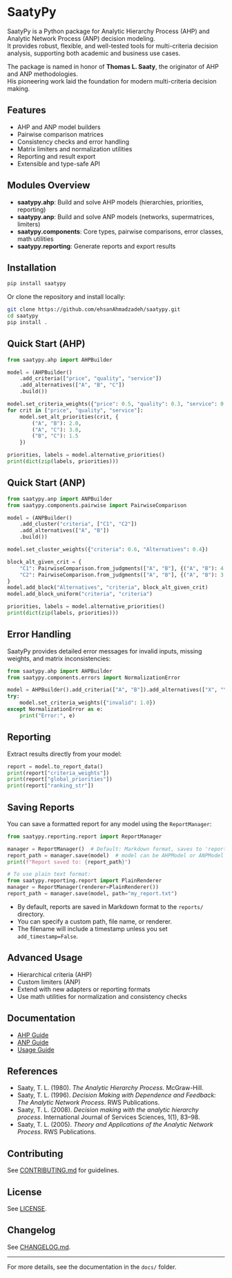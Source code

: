 # SaatyPy

SaatyPy is a Python package for Analytic Hierarchy Process (AHP) and Analytic Network Process (ANP) decision modeling.  
It provides robust, flexible, and well-tested tools for multi-criteria decision analysis, supporting both academic and business use cases.

The package is named in honor of **Thomas L. Saaty**, the originator of AHP and ANP methodologies.  
His pioneering work laid the foundation for modern multi-criteria decision making.

## Features
- AHP and ANP model builders
- Pairwise comparison matrices
- Consistency checks and error handling
- Matrix limiters and normalization utilities
- Reporting and result export
- Extensible and type-safe API

## Modules Overview
- **saatypy.ahp**: Build and solve AHP models (hierarchies, priorities, reporting)
- **saatypy.anp**: Build and solve ANP models (networks, supermatrices, limiters)
- **saatypy.components**: Core types, pairwise comparisons, error classes, math utilities
- **saatypy.reporting**: Generate reports and export results

## Installation
```bash
pip install saatypy
```
Or clone the repository and install locally:
```bash
git clone https://github.com/ehsanAhmadzadeh/saatypy.git
cd saatypy
pip install .
```

## Quick Start (AHP)
```python
from saatypy.ahp import AHPBuilder

model = (AHPBuilder()
    .add_criteria(["price", "quality", "service"])
    .add_alternatives(["A", "B", "C"])
    .build())

model.set_criteria_weights({"price": 0.5, "quality": 0.3, "service": 0.2})
for crit in ["price", "quality", "service"]:
    model.set_alt_priorities(crit, {
        ("A", "B"): 2.0,
        ("A", "C"): 3.0,
        ("B", "C"): 1.5
    })

priorities, labels = model.alternative_priorities()
print(dict(zip(labels, priorities)))
```

## Quick Start (ANP)
```python
from saatypy.anp import ANPBuilder
from saatypy.components.pairwise import PairwiseComparison

model = (ANPBuilder()
    .add_cluster("criteria", ["C1", "C2"])
    .add_alternatives(["A", "B"])
    .build())

model.set_cluster_weights({"criteria": 0.6, "Alternatives": 0.4})

block_alt_given_crit = {
    "C1": PairwiseComparison.from_judgments(["A", "B"], {("A", "B"): 4.0}),
    "C2": PairwiseComparison.from_judgments(["A", "B"], {("A", "B"): 3.0/7.0}),
}
model.add_block("Alternatives", "criteria", block_alt_given_crit)
model.add_block_uniform("criteria", "criteria")

priorities, labels = model.alternative_priorities()
print(dict(zip(labels, priorities)))
```

## Error Handling
SaatyPy provides detailed error messages for invalid inputs, missing weights, and matrix inconsistencies:
```python
from saatypy.ahp import AHPBuilder
from saatypy.components.errors import NormalizationError

model = AHPBuilder().add_criteria(["A", "B"]).add_alternatives(["X", "Y"]).build()
try:
    model.set_criteria_weights({"invalid": 1.0})
except NormalizationError as e:
    print("Error:", e)
```

## Reporting
Extract results directly from your model:
```python
report = model.to_report_data()
print(report["criteria_weights"])
print(report["global_priorities"])
print(report["ranking_str"])
```

## Saving Reports
You can save a formatted report for any model using the `ReportManager`:

```python
from saatypy.reporting.report import ReportManager

manager = ReportManager()  # Default: Markdown format, saves to 'reports/'
report_path = manager.save(model)  # model can be AHPModel or ANPModel
print(f"Report saved to: {report_path}")

# To use plain text format:
from saatypy.reporting.report import PlainRenderer
manager = ReportManager(renderer=PlainRenderer())
report_path = manager.save(model, path="my_report.txt")
```

- By default, reports are saved in Markdown format to the `reports/` directory.
- You can specify a custom path, file name, or renderer.
- The filename will include a timestamp unless you set `add_timestamp=False`.

## Advanced Usage
- Hierarchical criteria (AHP)
- Custom limiters (ANP)
- Extend with new adapters or reporting formats
- Use math utilities for normalization and consistency checks

## Documentation
- [AHP Guide](docs/ahp.md)
- [ANP Guide](docs/anp.md)
- [Usage Guide](docs/USAGE.md)

## References

- Saaty, T. L. (1980). *The Analytic Hierarchy Process*. McGraw-Hill.  
- Saaty, T. L. (1996). *Decision Making with Dependence and Feedback: The Analytic Network Process*. RWS Publications.  
- Saaty, T. L. (2008). *Decision making with the analytic hierarchy process*. International Journal of Services Sciences, 1(1), 83–98.  
- Saaty, T. L. (2005). *Theory and Applications of the Analytic Network Process*. RWS Publications.

## Contributing
See [CONTRIBUTING.md](CONTRIBUTING.md) for guidelines.

## License
See [LICENSE](LICENSE).

## Changelog
See [CHANGELOG.md](CHANGELOG.md).

---
For more details, see the documentation in the `docs/` folder.
